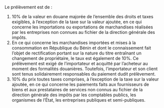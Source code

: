Le prélèvement est de :
1) 10% de la valeur en douane majorée de l’ensemble des droits et taxes exigibles, à
l’exception de la taxe sur la valeur ajoutée, en ce qui concerne les importations ou exportations de marchandises réalisées par les entreprises non connues au fichier de la direction générale des impôts.
2) En ce qui concerne les marchandises importées et mises à la consommation en
République du Bénin et dont le connaissement fait l’objet de rectification portant sur la nature du titre entraînant un changement de propriétaire, le taux est également de 10%. Ce prélèvement est exigé de l’importateur et acquitté par l’acheteur au moment des formalités  douanières.  Toutefois,  l’importateur  et  son  client  sont  tenus  solidairement responsables du paiement dudit prélèvement.
3) 10% du prix toutes taxes comprises, à l’exception de la taxe sur la valeur ajoutée,
en ce qui concerne les paiements faits aux fournisseurs de biens et aux prestataires de services non connus au fichier de la direction générale des impôts par les comptables publics, les organismes de l’État, les entreprises publiques et semi-publiques.